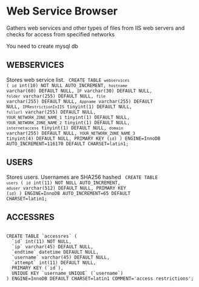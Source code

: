 # Web Service Browser
<p>Gathers web services and other types of files from IIS web servers and checks for access from specified networks</p>
<p>You need to create mysql db </p>

## WEBSERVICES
Stores web service list.
<code>
CREATE TABLE `webservices` (
  `id` int(10) NOT NULL AUTO_INCREMENT,
  `hostname` varchar(60) DEFAULT NULL,
  `IP` varchar(30) DEFAULT NULL,
  `folder` varchar(255) DEFAULT NULL,
  `file` varchar(255) DEFAULT NULL,
  `Appname` varchar(255) DEFAULT NULL,
  `IPRestrictionInIIS` tinyint(1) DEFAULT NULL,
  `fullurl` varchar(255) DEFAULT NULL,
  `YOUR_NETWORK_ZONE_NAME_1` tinyint(1) DEFAULT NULL,
  `YOUR_NETWORK_ZONE_NAME_2` tinyint(1) DEFAULT NULL,
  `internetaccess` tinyint(1) DEFAULT NULL,
  `domain` varchar(255) DEFAULT NULL,
  `YOUR_NETWORK_ZONE_NAME_3` tinyint(4) DEFAULT NULL,
  PRIMARY KEY (`id`)
) ENGINE=InnoDB AUTO_INCREMENT=116170 DEFAULT CHARSET=latin1;
</code>
## USERS
Stores users. Usernames are SHA256 hashed
<code>
CREATE TABLE `users` (
  `id` int(11) NOT NULL AUTO_INCREMENT,
  `aduser` varchar(512) DEFAULT NULL,
  PRIMARY KEY (`id`)
) ENGINE=InnoDB AUTO_INCREMENT=65 DEFAULT CHARSET=latin1;
</code>

## ACCESSRES
<code>
CREATE TABLE `accessres` (
  `id` int(11) NOT NULL,
  `ip` varchar(45) DEFAULT NULL,
  `endtime` datetime DEFAULT NULL,
  `username` varchar(45) DEFAULT NULL,
  `attempt` int(11) DEFAULT NULL,
  PRIMARY KEY (`id`),
  UNIQUE KEY `username_UNIQUE` (`username`)
) ENGINE=InnoDB DEFAULT CHARSET=latin1 COMMENT='access restrictions';
</code>
